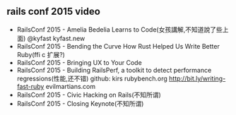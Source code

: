## rails conf 2015 video

* RailsConf 2015 - Amelia Bedelia Learns to Code(女孩講解,不知道說了些上面)
    @kyfast
    kyfast.new
* RailsConf 2015 - Bending the Curve How Rust Helped Us Write Better Ruby(ffi c 扩展?)
* RailsConf 2015 - Bringing UX to Your Code
* RailsConf 2015 - Building RailsPerf, a toolkit to detect performance regressions(性能,还不错)
    github: kirs
    rubybench.org
    http://bit.ly/writing-fast-ruby
    evilmartians.com
* RailsConf 2015 - Civic Hacking on Rails(不知所谓)
* RailsConf 2015 - Closing Keynote(不知所谓)
